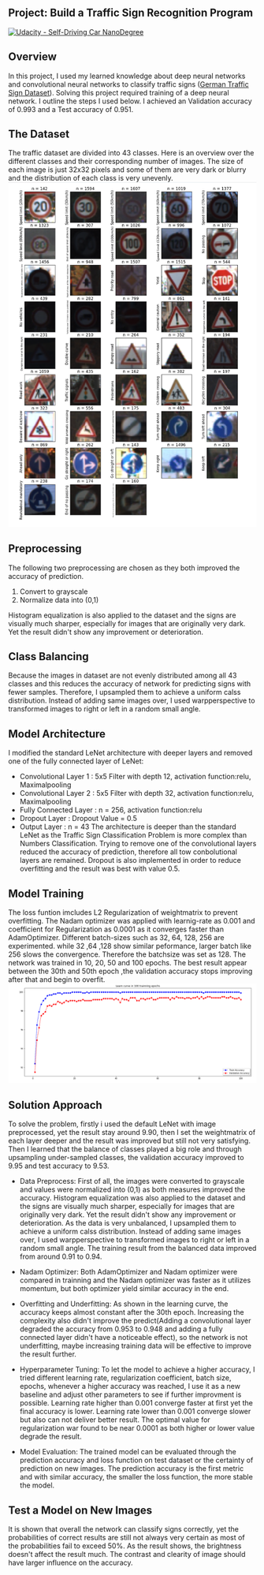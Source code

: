 ## Project: Build a Traffic Sign Recognition Program
[![Udacity - Self-Driving Car NanoDegree](https://s3.amazonaws.com/udacity-sdc/github/shield-carnd.svg)](http://www.udacity.com/drive) 

Overview
---
In this project, I used my learned knowledge about deep neural networks and convolutional neural networks to classify traffic signs ([German Traffic Sign Dataset](http://benchmark.ini.rub.de/?section=gtsrb&subsection=dataset)). Solving this project required training of a deep neural network. I outline the steps I used below. I achieved an Validation accuracy of 0.993 and a Test accuracy of 0.951.



The Dataset
---
The traffic dataset are divided into 43 classes. Here is an overview over the different classes and their corresponding number of images. The size of each image is just 32x32 pixels and some of them are very dark or blurry and the distribution of each class is very unevenly.
![sample_dataset](https://github.com/JiashengYan/CarND-Term1-P2/blob/master/dataset_overview.png)


Preprocessing
---
The following two preprocessing are chosen as they both improved the accuracy of prediction.
1. Convert to grayscale
2. Normalize data into (0,1)

Histogram equalization is also applied to the dataset and the signs are visually much sharper, especially for images that are originally very dark. Yet the result didn't show any improvement or deterioration.

Class Balancing
---
Because the images in dataset are not evenly distributed among all 43 classes and this reduces the accuracy of network for predicting signs with fewer samples. Therefore, I upsampled them to achieve a uniform calss distribution. Instead of adding same images over, I used warpperspective to transformed images to right or left in a random small angle.

Model Architecture
---
I modified the standard LeNet architecture with deeper layers and removed one of the fully connected layer of LeNet:
* Convolutional Layer 1 : 5x5 Filter with depth 12, activation function:relu, Maximalpooling
* Convolutional Layer 2 : 5x5 Filter with depth 32, activation function:relu, Maximalpooling
* Fully Connected Layer : n = 256, activation function:relu
* Dropout Layer : Dropout Value = 0.5
* Output Layer : n = 43
The architecture is deeper than the standard LeNet as the Traffic Sign Classification Problem is more complex than Numbers Classification. Trying to remove one of the convolutional layers reduced the accuracy of prediction, therefore all tow conbolutional layers are remained. Dropout is also implemented in order to reduce overfitting and the result was best with value 0.5.

Model Training
---
The loss funtion imcludes L2 Regularization of weightmatrix to prevent overfitting. The Nadam optimizer was applied with learnig-rate as 0.001 and coefficient for Regularization as 0.0001 as it converges faster than AdamOptimizer. Different batch-sizes such as 32, 64, 128, 256 are experimented. while 32 ,64 ,128 show similar peformance, larger batch like 256 slows the convergence. Therefore the batchsize was set as 128. The network was trained in 10, 20, 50 and 100 epochs. The best result appear between the 30th and 50th epoch ,the validation accuracy stops improving after that and begin to overfit. ![Learn curve](https://github.com/JiashengYan/CarND-Term1-P2/blob/master/learn_curve.png)

Solution Approach
---
To solve the problem, firstly i used the default LeNet with image preprocessed, yet the result stay around 9.90, then I set the weightmatrix of each layer deeper and the result was improved but still not very satisfying. Then I learned that the balance of classes played a big role and through upsampling under-sampled classes, the validation accuracy improved to 9.95 and test accuracy to 9.53.

* Data Preprocess: First of all, the images were converted to grayscale and values were normalized into (0,1) as both measures improved the accuracy. Histogram equalization was also applied to the dataset and the signs are visually much sharper, especially for images that are originally very dark. Yet the result didn't show any improvement or deterioration. As the data is very unbalanced, I upsampled them to achieve a uniform calss distribution. Instead of adding same images over, I used warpperspective to transformed images to right or left in a random small angle. The training result from the balanced data improved from around 0.91 to 0.94.

* Nadam Optimizer: Both AdamOptimizer and Nadam optimizer were compared in trainning and the Nadam optimizer was faster as it utilizes momentum, but both optimizer yield similar accuracy in the end.

* Overfitting and Underfitting: As shown in the learning curve, the accuracy keeps almost constant after the 30th epoch. Increasing the complexity also didn't improve the predict(Adding a convolutional layer degraded the accuracy from 0.953 to 0.948 and adding a fully connected layer didn't have a noticeable effect), so the network is not underfitting, maybe increasing training data will be effective to improve the result further.

* Hyperparameter Tuning: To let the model to achieve a higher accuracy, I tried different learning rate, regularization coefficient, batch size, epochs, whenever a higher accuracy was reached, I use it as a new baseline and adjust other parameters to see if further improvment is possible. Learning rate higher than 0.001 converge faster at first yet the final accuracy is lower. Learning rate lower than 0.001 converge slower but also can not deliver better result. The optimal value for regularization war found to be near 0.0001 as both higher or lower value degrade the result.

* Model Evaluation: The trained model can be evaluated through the prediction accuracy and loss function on test dataset or the certainty of prediction on new images. The prediction accuracy is the first metric and with similar accuracy, the smaller the loss function, the more stable the model.

Test a Model on New Images
---
It is shown that overall the network can classify signs correctly, yet the probabilities of correct results are still not always very certain as most of the probabilities fail to exceed 50%. As the result shows, the brightness doesn't affect the result much. The contrast and clearity of image should have larger influence on the accuracy. 
